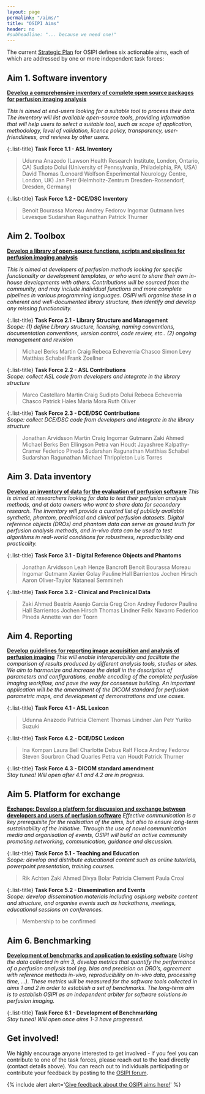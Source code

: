 ```yaml
---
layout: page
permalink: "/aims/"
title: "OSIPI Aims"
header: no
#subheadline: "... because we need one!"
---
```


The current [Strategic Plan](https://drive.google.com/file/d/14XZYB59W2rn5NIMBKEwdzht23WLa3zzN/view) for OSIPI defines six actionable aims, each of which are addressed by one or more independent task forces:


**Aim 1. Software inventory**
-----------------------------

[**Develop a comprehensive inventory of complete open source packages for perfusion imaging analysis**](/aims/software-inventory/) 

*This is aimed at end-users looking for a suitable tool to process their data. The inventory will list available open-source tools, providing information that will help users to select a suitable tool, such as scope of application, methodology, level of validation, licence policy, transparency, user-friendliness, and reviews by other users.*

   {:.list-title}
   **Task Force 1.1 - ASL Inventory**

   > Udunna Anazodo (Lawson Health Research Institute, London, Ontario, CA)
   > Sudipto Dolui (University of Pennsylvania, Philadelphia, PA, USA)
   > David Thomas (Lenoard Wolfson Experimental Neurology Centre, London, UK)
   > Jan Petr (Helmholtz-Zentrum Dresden-Rossendorf, Dresden, Germany)

   {:.list-title}
   **Task Force 1.2 - DCE/DSC Inventory**

   > Benoit Bourassa Moreau
   > Andrey Fedorov
   > Ingomar Gutmann
   > Ives Levesque
   > Sudarshan Ragunathan
   > Patrick Thurner
   

**Aim 2. Toolbox**
------------------

[**Develop a library of open-source functions, scripts and pipelines for perfusion imaging analysis**](/aims/toolbox/)

*This is aimed at developers of perfusion methods looking for specific functionality or development templates, or who want to share their own in-house developments with others. Contributions will be sourced from the community, and may include individual functions and more complete pipelines in various programming languages. OSIPI will organise these in a coherent and well-documented library structure, then identify and develop any missing functionality.*

   {:.list-title}
   **Task Force 2.1 - Library Structure and Management**  
   *Scope: (1) define Library structure, licensing, naming conventions, documentation conventions, version control, code review, etc.. (2) ongoing management and revision*

   > Michael Berks
   > Martin Craig
   > Rebeca Echeverria Chasco
   > Simon Levy
   > Matthias Schabel
   > Frank Zoellner

   {:.list-title}
   **Task Force 2.2 - ASL Contributions**  
   *Scope: collect ASL code from developers and integrate in the library structure*

   > Marco Castellaro
   > Martin Craig
   > Sudipto Dolui
   > Rebeca Echeverria Chasco
   > Patrick Hales
   > Maria Mora
   > Ruth Oliver

   {:.list-title}
   **Task Force 2.3 - DCE/DSC Contributions**  
   *Scope: collect DCE/DSC code from developers and integrate in the library structure*

   > Jonathan Arvidsson
   > Martin Craig
   > Ingomar Gutmann
   > Zaki Ahmed
   > Michael Berks
   > Ben Ellingson
   > Petra van Houdt
   > Jayashree Kalpathy-Cramer
   > Federico Pineda
   > Sudarshan Ragunathan
   > Matthias Schabel
   > Sudarshan Ragunathan
   > Michael Thrippleton
   > Luis Torres

**Aim 3. Data inventory**
-------------------------

[**Develop an inventory of data for the evaluation of perfusion software**](/aims/data-inventory/) 
*This is aimed at researchers looking for data to test their perfusion analysis methods, and at data owners who want to share data for secondary research. The inventory will provide a curated list of publicly available synthetic, phantom, preclinical and clinical perfusion datasets. Digital reference objects (DROs) and phantom data can serve as ground truth for perfusion analysis methods, and in-vivo data can be used to test algorithms in real-world conditions for robustness, reproducibility and practicality.* 

   {:.list-title}
   **Task Force 3.1 - Digital Reference Objects and Phantoms**

   > Jonathan Arvidsson
   > Leah Henze Bancroft
   > Benoit Bourassa Moreau
   > Ingomar Gutmann
   > Xavier Golay
   > Pauline Hall Barrientos
   > Jochen Hirsch
   > Aaron Oliver-Taylor
   > Nataneal Semmineh

   {:.list-title}
   **Task Force 3.2 - Clinical and Preclinical Data**

   > Zaki Ahmed
   > Beatrix Asenjo Garcia
   > Greg Cron
   > Andrey Fedorov
   > Pauline Hall Barrientos
   > Jochen Hirsch
   > Thomas Lindner
   > Felix Navarro
   > Federico Pineda
   > Annette van der Toorn
   

**Aim 4. Reporting**
--------------------

[**Develop guidelines for reporting image acquisition and analysis of perfusion imaging**](/aims/reporting-guidelines/) 
*This will enable interoperability and facilitate the comparison of results produced by different analysis tools, studies or sites. We aim to harmonize and increase the detail in the description of parameters and configurations, enable encoding of the complete perfusion imaging workflow, and pave the way for consensus building. An important application will be the amendment of the DICOM standard for perfusion parametric maps, and development of demonstrations and use cases.* 

   {:.list-title}
   **Task Force 4.1 - ASL Lexicon**

   > Udunna Anazodo
   > Patricia Clement
   > Thomas Lindner
   > Jan Petr
   > Yuriko Suzuki

   {:.list-title}
   **Task Force 4.2 - DCE/DSC Lexicon**

   > Ina Kompan
   > Laura Bell
   > Charlotte Debus
   > Ralf Floca
   > Andrey Fedorov
   > Steven Sourbron
   > Chad Quarles
   > Petra van Houdt
   > Patrick Thurner
   
   {:.list-title}
   **Task Force 4.3 - DICOM standard amendment**  
   *Stay tuned! Will open after 4.1 and 4.2 are in progress.*


**Aim 5. Platform for exchange**
--------------------------------

[**Exchange: Develop a platform for discussion and exchange between developers and users of perfusion software**](/aims/exchange/) 
*Effective communication is a key prerequisite for the realisation of the aims, but also to ensure long-term sustainability of the initiative. Through the use of novel communication media and organisation of events, OSIPI will build an active community promoting networking, communication, guidance and discussion.*

   {:.list-title}
   **Task Force 5.1 - Teaching and Education**  
   *Scope: develop and distribute educational content such as online tutorials, powerpoint presentation, training courses.*

   > Rik Achten
   > Zaki Ahmed
   > Divya Bolar
   > Patricia Clement
   > Paula Croal

   {:.list-title}
   **Task Force 5.2 - Dissemination and Events**  
   *Scope: develop dissemination materials including osipi.org website content and structure, and organise events such as hackathons, meetings, educational sessions on conferences.*

   > Membership to be confirmed


**Aim 6. Benchmarking**
-----------------------

[**Development of benchmarks and application to existing software**](/aims/benchmarking/)
*Using the data collected in aim 3, develop metrics that quantify the performance of a perfusion analysis tool (eg. bias and precision on DRO’s, agreement with reference methods in-vivo, reproducibility on in-vivo data, processing time, …). These metrics will be measured for the software tools collected in aims 1 and 2 in order to establish a set of benchmarks. The long-term aim is to establish OSIPI as an independent arbiter for software solutions in perfusion imaging.*

   {:.list-title}
   **Task Force 6.1 - Development of Benchmarking**  
   *Stay tuned! Will open once aims 1-3 have progressed.*

**Get involved!**
-----------------

We highly encourage anyone interested to get involved - if you feel you can contribute to one of the task forces, please reach out to the lead directly (contact details above). You can reach out to individuals participating or contribute your feedback by posting to the [OSIPI forum](https://groups.google.com/forum/#!forum/open-source-initiative-for-perfusion-imaging).

{% include alert alert='<a href="https://docs.google.com/document/d/10OhbXTRGPuToYLy-cFof9TreX0DS_yhs_8wJeIw5SIU/edit">Give feedback about the OSIPI aims here!</a>' %}
